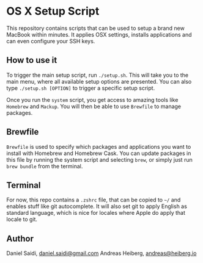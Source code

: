 # OS X Setup Script

This repository contains scripts that can be used to setup a brand new
MacBook within minutes. It applies OSX settings, installs applications
and can even configure your SSH keys.


## How to use it

To trigger the main setup script, run `./setup.sh`. This will take you
to the main menu, where all available setup options are presented. You
can also type `./setup.sh [OPTION]` to trigger a specific setup script.

Once you run the `system` script, you get access to amazing tools like
`Homebrew` and `Mackup`. You will then be able to use `Brewfile` to 
manage packages.


## Brewfile

`Brewfile` is used to specify which packages and applications you want
to install with Homebrew and Homebrew Cask. You can update packages in
this file by running the system script and selecting `brew`, or simply
just run `brew bundle` from the terminal.


## Terminal

For now, this repo contains a `.zshrc` file, that can be copied to `~/`
and enables stuff like git autocomplete. It will also set git to apply
English as standard language, which is nice for locales where Apple do
apply that locale to git.


## Author

Daniel Saidi, daniel.saidi@gmail.com
Andreas Heiberg, andreas@heiberg.io